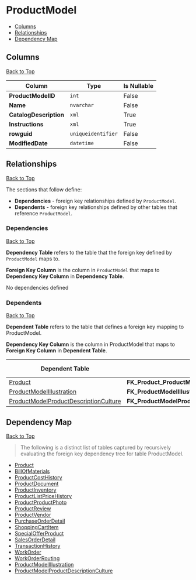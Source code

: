 # ProductModel

* [Columns](#columns)
* [Relationships](#relationships)
* [Dependency Map](#dependency-map)

## Columns
[Back to Top](#productmodel)

Column | Type | Is Nullable
-------|------|------------
**ProductModelID** | `int` | False
**Name** | `nvarchar` | False
**CatalogDescription** | `xml` | True
**Instructions** | `xml` | True
**rowguid** | `uniqueidentifier` | False
**ModifiedDate** | `datetime` | False

## Relationships
[Back to Top](#productmodel)


The sections that follow define:
* **Dependencies** - foreign key relationships defined by `ProductModel`.
* **Dependents** - foreign key relationships defined by other tables that reference `ProductModel`.

### Dependencies
[Back to Top](#productmodel)

**Dependency Table** refers to the table that the foreign key defined by `ProductModel` maps to.

**Foreign Key Column** is the column in `ProductModel` that maps to **Dependency Key Column** in **Dependency Table**.

No dependencies defined

### Dependents
[Back to Top](#productmodel)

**Dependent Table** refers to the table that defines a foreign key mapping to ProductModel.

**Dependency Key Column** is the column in ProductModel that maps to **Foreign Key Column** in **Dependent Table**.

Dependent Table | Foreign Key Name | Foreign Key Column | Dependency Key Column
----------------|------------------|--------------------|----------------------
[Product](./Product.md) | **FK_Product_ProductModel_ProductModelID** | `ProductModelID` | `ProductModelID`
[ProductModelIllustration](./ProductModelIllustration.md) | **FK_ProductModelIllustration_ProductModel_ProductModelID** | `ProductModelID` | `ProductModelID`
[ProductModelProductDescriptionCulture](./ProductModelProductDescriptionCulture.md) | **FK_ProductModelProductDescriptionCulture_ProductModel_ProductModelID** | `ProductModelID` | `ProductModelID`

## Dependency Map
[Back to Top](#productmodel)

> The following is a distinct list of tables captured by recursively evaluating the foreign key dependency tree for table ProductModel.

* [Product](./Product.md)
* [BillOfMaterials](./BillOfMaterials.md)
* [ProductCostHistory](./ProductCostHistory.md)
* [ProductDocument](./ProductDocument.md)
* [ProductInventory](./ProductInventory.md)
* [ProductListPriceHistory](./ProductListPriceHistory.md)
* [ProductProductPhoto](./ProductProductPhoto.md)
* [ProductReview](./ProductReview.md)
* [ProductVendor](./ProductVendor.md)
* [PurchaseOrderDetail](./PurchaseOrderDetail.md)
* [ShoppingCartItem](./ShoppingCartItem.md)
* [SpecialOfferProduct](./SpecialOfferProduct.md)
* [SalesOrderDetail](./SalesOrderDetail.md)
* [TransactionHistory](./TransactionHistory.md)
* [WorkOrder](./WorkOrder.md)
* [WorkOrderRouting](./WorkOrderRouting.md)
* [ProductModelIllustration](./ProductModelIllustration.md)
* [ProductModelProductDescriptionCulture](./ProductModelProductDescriptionCulture.md)
